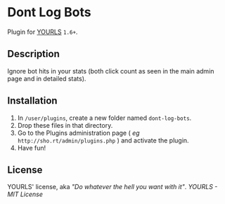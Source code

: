 Dont Log Bots
=============

Plugin for [YOURLS](http://yourls.org) `1.6+`. 

Description
-----------
Ignore bot hits in your stats (both click count as seen in the main admin page and in detailed stats).

Installation
------------
1. In `/user/plugins`, create a new folder named `dont-log-bots`.
2. Drop these files in that directory.
3. Go to the Plugins administration page ( *eg* `http://sho.rt/admin/plugins.php` ) and activate the plugin.
4. Have fun!

License
-------
YOURLS' license, aka *"Do whatever the hell you want with it"*. 
_YOURLS - MIT License_
